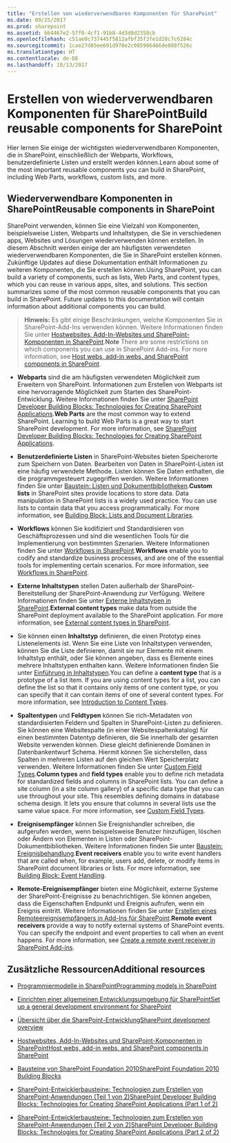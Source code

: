 ```yaml
---
title: "Erstellen von wiederverwendbaren Komponenten für SharePoint"
ms.date: 09/25/2017
ms.prod: sharepoint
ms.assetid: bb4467e2-57f0-4cf1-91b8-4d3d8d2358cb
ms.openlocfilehash: c51ae0c737445f5812afbf35f3fe1d28c7c6284c
ms.sourcegitcommit: 1cae27d85ee691d976e2c085986466de088f526c
ms.translationtype: HT
ms.contentlocale: de-DE
ms.lasthandoff: 10/13/2017
---
```

# <a name="build-reusable-components-for-sharepoint"></a><span data-ttu-id="2b7ca-102">Erstellen von wiederverwendbaren Komponenten für SharePoint</span><span class="sxs-lookup"><span data-stu-id="2b7ca-102">Build reusable components for SharePoint</span></span>
<span data-ttu-id="2b7ca-103">Hier lernen Sie einige der wichtigsten wiederverwendbaren Komponenten, die in SharePoint, einschließlich der Webparts, Workflows, benutzerdefinierte Listen und erstellt werden können.</span><span class="sxs-lookup"><span data-stu-id="2b7ca-103">Learn about some of the most important reusable components you can build in SharePoint, including Web Parts, workflows, custom lists, and more.</span></span>
## <a name="reusable-components-in-sharepoint"></a><span data-ttu-id="2b7ca-104">Wiederverwendbare Komponenten in SharePoint</span><span class="sxs-lookup"><span data-stu-id="2b7ca-104">Reusable components in SharePoint</span></span>
<span data-ttu-id="2b7ca-105"><a name="SP15Reusecomp_Reusable"> </a></span><span class="sxs-lookup"><span data-stu-id="2b7ca-105"></span></span>

<span data-ttu-id="2b7ca-p101">SharePoint verwenden, können Sie eine Vielzahl von Komponenten, beispielsweise Listen, Webparts und Inhaltstypen, die Sie in verschiedenen apps, Websites und Lösungen wiederverwenden können erstellen. In diesem Abschnitt werden einige der am häufigsten verwendeten wiederverwendbaren Komponenten, die Sie in SharePoint erstellen können. Zukünftige Updates auf diese Dokumentation enthält Informationen zu weiteren Komponenten, die Sie erstellen können.</span><span class="sxs-lookup"><span data-stu-id="2b7ca-p101">Using SharePoint, you can build a variety of components, such as lists, Web Parts, and content types, which you can reuse in various apps, sites, and solutions. This section summarizes some of the most common reusable components that you can build in SharePoint. Future updates to this documentation will contain information about additional components you can build.</span></span>
  
    
    

> <span data-ttu-id="2b7ca-109">**Hinweis:** Es gibt einige Beschränkungen, welche Komponenten Sie in SharePoint-Add-Ins verwenden können. Weitere Informationen finden Sie unter  [Hostwebsites, Add-In-Websites und SharePoint-Komponenten in SharePoint](http://msdn.microsoft.com/library/b791cdf5-8aa2-47fa-bc4c-aee437354759%28Office.15%29.aspx).</span><span class="sxs-lookup"><span data-stu-id="2b7ca-109">**Note** There are some restrictions on which components you can use in SharePoint Add-ins. For more information, see  [Host webs, add-in webs, and SharePoint components in SharePoint](http://msdn.microsoft.com/library/b791cdf5-8aa2-47fa-bc4c-aee437354759%28Office.15%29.aspx).</span></span> 
  
    
    


- <span data-ttu-id="2b7ca-p102">**Webparts** sind die am häufigsten verwendeten Möglichkeit zum Erweitern von SharePoint. Informationen zum Erstellen von Webparts ist eine hervorragende Möglichkeit zum Starten des SharePoint-Entwicklung. Weitere Informationen finden Sie unter [SharePoint Developer Building Blocks: Technologies for Creating SharePoint Applications](http://msdn.microsoft.com/library/138422cf-c140-466a-bcd8-cacba51ef886%28Office.15%29.aspx#bb2_WebParts).</span><span class="sxs-lookup"><span data-stu-id="2b7ca-p102">**Web Parts** are the most common way to extend SharePoint. Learning to build Web Parts is a great way to start SharePoint development. For more information, see [SharePoint Developer Building Blocks: Technologies for Creating SharePoint Applications](http://msdn.microsoft.com/library/138422cf-c140-466a-bcd8-cacba51ef886%28Office.15%29.aspx#bb2_WebParts).</span></span>
    
  
- <span data-ttu-id="2b7ca-p103">**Benutzerdefinierte Listen** in SharePoint-Websites bieten Speicherorte zum Speichern von Daten. Bearbeiten von Daten in SharePoint-Listen ist eine häufig verwendete Methode. Listen können Sie Daten enthalten, die die programmgesteuert zugegriffen werden. Weitere Informationen finden Sie unter [Baustein: Listen und Dokumentbibliotheken](http://msdn.microsoft.com/library/16da8f64-f53b-4490-8636-db0e4d7a6912%28Office.15%29.aspx).</span><span class="sxs-lookup"><span data-stu-id="2b7ca-p103">**Custom lists** in SharePoint sites provide locations to store data. Data manipulation in SharePoint lists is a widely used practice. You can use lists to contain data that you access programmatically. For more information, see [Building Block: Lists and Document Libraries](http://msdn.microsoft.com/library/16da8f64-f53b-4490-8636-db0e4d7a6912%28Office.15%29.aspx).</span></span>
    
  
- <span data-ttu-id="2b7ca-p104">**Workflows** können Sie kodifiziert und Standardisieren von Geschäftsprozessen und sind die wesentlichen Tools für die Implementierung von bestimmten Szenarien. Weitere Informationen finden Sie unter [Workflows in SharePoint](workflows-in-sharepoint.md).</span><span class="sxs-lookup"><span data-stu-id="2b7ca-p104">**Workflows** enable you to codify and standardize business processes, and are one of the essential tools for implementing certain scenarios. For more information, see [Workflows in SharePoint](workflows-in-sharepoint.md).</span></span>
    
  
- <span data-ttu-id="2b7ca-p105">**Externe Inhaltstypen** stellen Daten außerhalb der SharePoint-Bereitstellung der SharePoint-Anwendung zur Verfügung. Weitere Informationen finden Sie unter [Externe Inhaltstypen in SharePoint](external-content-types-in-sharepoint.md).</span><span class="sxs-lookup"><span data-stu-id="2b7ca-p105">**External content types** make data from outside the SharePoint deployment available to the SharePoint application. For more information, see [External content types in SharePoint](external-content-types-in-sharepoint.md).</span></span>
    
  
- <span data-ttu-id="2b7ca-p106">Sie können einen **Inhaltstyp** definieren, die einen Prototyp eines Listenelements ist. Wenn Sie eine Liste von Inhaltstypen verwenden, können Sie die Liste definieren, damit sie nur Elemente mit einem Inhaltstyp enthält, oder Sie können angeben, dass es Elemente eines mehrere Inhaltstypen enthalten kann. Weitere Informationen finden Sie unter [Einführung in Inhaltstypen](http://msdn.microsoft.com/library/a345a6c5-7031-46ab-a2c2-37bedc3012f4%28Office.15%29.aspx).</span><span class="sxs-lookup"><span data-stu-id="2b7ca-p106">You can define a **content type** that is a prototype of a list item. If you are using content types for a list, you can define the list so that it contains only items of one content type, or you can specify that it can contain items of one of several content types. For more information, see [Introduction to Content Types](http://msdn.microsoft.com/library/a345a6c5-7031-46ab-a2c2-37bedc3012f4%28Office.15%29.aspx).</span></span>
    
  
- <span data-ttu-id="2b7ca-p107">**Spaltentypen** und **Feldtypen** können Sie rich-Metadaten von standardisierten Feldern und Spalten in SharePoint-Listen zu definieren. Sie können eine Websitespalte (in einer Websitespaltenkatalog) für einen bestimmten Datentyp definieren, die Sie innerhalb der gesamten Website verwenden können. Diese gleicht definierende Domänen in Datenbankentwurf Schema. Hiermit können Sie sicherstellen, dass Spalten in mehreren Listen auf den gleichen Wert Speicherplatz verwenden. Weitere Informationen finden Sie unter [Custom Field Types](http://msdn.microsoft.com/library/1345b345-226d-443a-918f-af123a3c7b13%28Office.15%29.aspx).</span><span class="sxs-lookup"><span data-stu-id="2b7ca-p107">**Column types** and **field types** enable you to define rich metadata for standardized fields and columns in SharePoint lists. You can define a site column (in a site column gallery) of a specific data type that you can use throughout your site. This resembles defining domains in database schema design. It lets you ensure that columns in several lists use the same value space. For more information, see [Custom Field Types](http://msdn.microsoft.com/library/1345b345-226d-443a-918f-af123a3c7b13%28Office.15%29.aspx).</span></span>
    
  
- <span data-ttu-id="2b7ca-p108">**Ereignisempfänger** können Sie Ereignishandler schreiben, die aufgerufen werden, wenn beispielsweise Benutzer hinzufügen, löschen oder Ändern von Elementen in Listen oder SharePoint-Dokumentbibliotheken. Weitere Informationen finden Sie unter [Baustein: Ereignisbehandlung](http://msdn.microsoft.com/library/212cf488-43cb-4250-82d5-3b962b6e56e6%28Office.15%29.aspx).</span><span class="sxs-lookup"><span data-stu-id="2b7ca-p108">**Event receivers** enable you to write event handlers that are called when, for example, users add, delete, or modify items in SharePoint document libraries or lists. For more information, see [Building Block: Event Handling](http://msdn.microsoft.com/library/212cf488-43cb-4250-82d5-3b962b6e56e6%28Office.15%29.aspx).</span></span>
    
  
- <span data-ttu-id="2b7ca-p109">**Remote-Ereignisempfänger** bieten eine Möglichkeit, externe Systeme der SharePoint-Ereignisse zu benachrichtigen. Sie können angeben, dass die Eigenschaften Endpunkt und Ereignis aufrufen, wenn ein Ereignis eintritt. Weitere Informationen finden Sie unter [Erstellen eines Remoteereignisempfängers in Add-Ins für SharePoint](http://msdn.microsoft.com/library/628c6103-52f9-4d85-9464-4a6862b36640%28Office.15%29.aspx).</span><span class="sxs-lookup"><span data-stu-id="2b7ca-p109">**Remote event receivers** provide a way to notify external systems of SharePoint events. You can specify the endpoint and event properties to call when an event happens. For more information, see [Create a remote event receiver in SharePoint Add-ins](http://msdn.microsoft.com/library/628c6103-52f9-4d85-9464-4a6862b36640%28Office.15%29.aspx).</span></span>
    
  

## <a name="additional-resources"></a><span data-ttu-id="2b7ca-134">Zusätzliche Ressourcen</span><span class="sxs-lookup"><span data-stu-id="2b7ca-134">Additional resources</span></span>
<span data-ttu-id="2b7ca-135"><a name="SP15Reusecomp_AddRes"> </a></span><span class="sxs-lookup"><span data-stu-id="2b7ca-135"></span></span>


-  [<span data-ttu-id="2b7ca-136">Programmiermodelle in SharePoint</span><span class="sxs-lookup"><span data-stu-id="2b7ca-136">Programming models in SharePoint</span></span>](programming-models-in-sharepoint.md)
    
  
-  [<span data-ttu-id="2b7ca-137">Einrichten einer allgemeinen Entwicklungsumgebung für SharePoint</span><span class="sxs-lookup"><span data-stu-id="2b7ca-137">Set up a general development environment for SharePoint</span></span>](set-up-a-general-development-environment-for-sharepoint.md)
    
  
-  [<span data-ttu-id="2b7ca-138">Übersicht über die SharePoint-Entwicklung</span><span class="sxs-lookup"><span data-stu-id="2b7ca-138">SharePoint development overview</span></span>](sharepoint-development-overview.md)
    
  
-  [<span data-ttu-id="2b7ca-139">Hostwebsites, Add-In-Websites und SharePoint-Komponenten in SharePoint</span><span class="sxs-lookup"><span data-stu-id="2b7ca-139">Host webs, add-in webs, and SharePoint components in SharePoint</span></span>](http://msdn.microsoft.com/library/b791cdf5-8aa2-47fa-bc4c-aee437354759%28Office.15%29.aspx)
    
  
-  [<span data-ttu-id="2b7ca-140">Bausteine von SharePoint Foundation 2010</span><span class="sxs-lookup"><span data-stu-id="2b7ca-140">SharePoint Foundation 2010 Building Blocks</span></span>](http://msdn.microsoft.com/library/0d7f5106-dcbd-442e-9907-d28a323bbe11%28Office.15%29.aspx)
    
  
-  [<span data-ttu-id="2b7ca-141">SharePoint-Entwicklerbausteine: Technologien zum Erstellen von SharePoint-Anwendungen (Teil 1 von 2)</span><span class="sxs-lookup"><span data-stu-id="2b7ca-141">SharePoint Developer Building Blocks: Technologies for Creating SharePoint Applications (Part 1 of 2)</span></span>](http://msdn.microsoft.com/library/7ef04158-d149-4301-ab91-4617677eefc4%28Office.15%29.aspx)
    
  
-  [<span data-ttu-id="2b7ca-142">SharePoint-Entwicklerbausteine: Technologien zum Erstellen von SharePoint-Anwendungen (Teil 2 von 2)</span><span class="sxs-lookup"><span data-stu-id="2b7ca-142">SharePoint Developer Building Blocks: Technologies for Creating SharePoint Applications (Part 2 of 2)</span></span>](http://msdn.microsoft.com/library/138422cf-c140-466a-bcd8-cacba51ef886%28Office.15%29.aspx)
    
  

